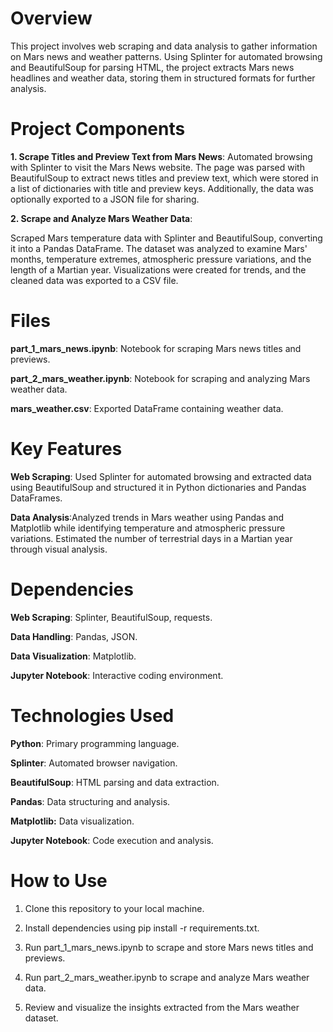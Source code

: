 # Overview

This project involves web scraping and data analysis to gather information on Mars news and weather patterns. Using Splinter for automated browsing and BeautifulSoup for parsing HTML, the project extracts Mars news headlines and weather data, storing them in structured formats for further analysis.

# Project Components

__1. Scrape Titles and Preview Text from Mars News__: Automated browsing with Splinter to visit the Mars News website. The page was parsed with BeautifulSoup to extract news titles and preview text, which were stored in a list of dictionaries with title and preview keys. Additionally, the data was optionally exported to a JSON file for sharing.

__2. Scrape and Analyze Mars Weather Data__:

Scraped Mars temperature data with Splinter and BeautifulSoup, converting it into a Pandas DataFrame. The dataset was analyzed to examine Mars' months, temperature extremes, atmospheric pressure variations, and the length of a Martian year. Visualizations were created for trends, and the cleaned data was exported to a CSV file.

# Files

__part_1_mars_news.ipynb__: Notebook for scraping Mars news titles and previews.

__part_2_mars_weather.ipynb__: Notebook for scraping and analyzing Mars weather data.

__mars_weather.csv__: Exported DataFrame containing weather data.

# Key Features

__Web Scraping__: Used Splinter for automated browsing and extracted data using BeautifulSoup and structured it in Python dictionaries and Pandas DataFrames.

__Data Analysis__:Analyzed trends in Mars weather using Pandas and Matplotlib while identifying temperature and atmospheric pressure variations. Estimated the number of terrestrial days in a Martian year through visual analysis.

# Dependencies

__Web Scraping__: Splinter, BeautifulSoup, requests.

__Data Handling__: Pandas, JSON.

__Data Visualization__: Matplotlib.

__Jupyter Notebook__: Interactive coding environment.

# Technologies Used

__Python__: Primary programming language.

__Splinter__: Automated browser navigation.

__BeautifulSoup__: HTML parsing and data extraction.

__Pandas__: Data structuring and analysis.

__Matplotlib:__ Data visualization.

__Jupyter Notebook__: Code execution and analysis.

# How to Use

1. Clone this repository to your local machine.

2. Install dependencies using pip install -r requirements.txt.

3. Run part_1_mars_news.ipynb to scrape and store Mars news titles and previews.

4. Run part_2_mars_weather.ipynb to scrape and analyze Mars weather data.

5. Review and visualize the insights extracted from the Mars weather dataset.

<!--Mod 11-->
